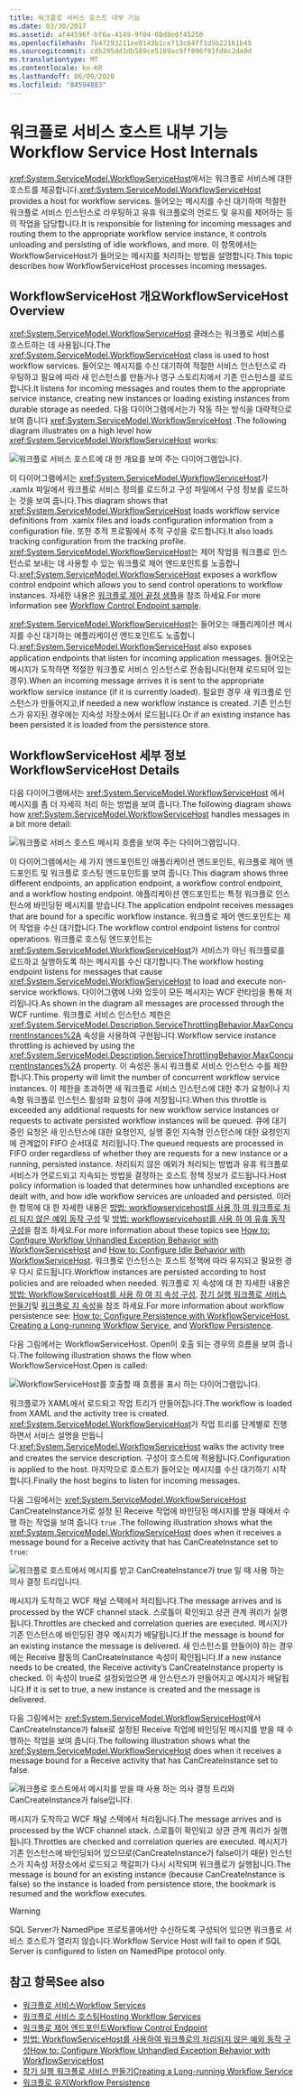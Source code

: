 ```yaml
---
title: 워크플로 서비스 호스트 내부 기능
ms.date: 03/30/2017
ms.assetid: af44596f-bf6a-4149-9f04-08d8e8f45250
ms.openlocfilehash: 7b47293211ee8143b1ce713c64ff1d5b22161b45
ms.sourcegitcommit: cdb295dd1db589ce5169ac9ff096f01fd0c2da9d
ms.translationtype: MT
ms.contentlocale: ko-KR
ms.lasthandoff: 06/09/2020
ms.locfileid: "84594883"
---
```

# <a name="workflow-service-host-internals"></a><span data-ttu-id="969cb-102">워크플로 서비스 호스트 내부 기능</span><span class="sxs-lookup"><span data-stu-id="969cb-102">Workflow Service Host Internals</span></span>
<span data-ttu-id="969cb-103"><xref:System.ServiceModel.WorkflowServiceHost>에서는 워크플로 서비스에 대한 호스트를 제공합니다.</span><span class="sxs-lookup"><span data-stu-id="969cb-103"><xref:System.ServiceModel.WorkflowServiceHost> provides a host for workflow services.</span></span> <span data-ttu-id="969cb-104">들어오는 메시지를 수신 대기하여 적절한 워크플로 서비스 인스턴스로 라우팅하고 유휴 워크플로의 언로드 및 유지를 제어하는 등의 작업을 담당합니다.</span><span class="sxs-lookup"><span data-stu-id="969cb-104">It is responsible for listening for incoming messages and routing them to the appropriate workflow service instance, it controls unloading and persisting of idle workflows, and more.</span></span> <span data-ttu-id="969cb-105">이 항목에서는 WorkflowServiceHost가 들어오는 메시지를 처리하는 방법을 설명합니다.</span><span class="sxs-lookup"><span data-stu-id="969cb-105">This topic describes how WorkflowServiceHost processes incoming messages.</span></span>  
  
## <a name="workflowservicehost-overview"></a><span data-ttu-id="969cb-106">WorkflowServiceHost 개요</span><span class="sxs-lookup"><span data-stu-id="969cb-106">WorkflowServiceHost Overview</span></span>  

<span data-ttu-id="969cb-107"><xref:System.ServiceModel.WorkflowServiceHost> 클래스는 워크플로 서비스를 호스트하는 데 사용됩니다.</span><span class="sxs-lookup"><span data-stu-id="969cb-107">The <xref:System.ServiceModel.WorkflowServiceHost> class is used to host workflow services.</span></span> <span data-ttu-id="969cb-108">들어오는 메시지를 수신 대기하여 적절한 서비스 인스턴스로 라우팅하고 필요에 따라 새 인스턴스를 만들거나 영구 스토리지에서 기존 인스턴스를 로드합니다.</span><span class="sxs-lookup"><span data-stu-id="969cb-108">It listens for incoming messages and routes them to the appropriate service instance, creating new instances or loading existing instances from durable storage as needed.</span></span> <span data-ttu-id="969cb-109">다음 다이어그램에서는가 작동 하는 방식을 대략적으로 보여 줍니다 <xref:System.ServiceModel.WorkflowServiceHost> .</span><span class="sxs-lookup"><span data-stu-id="969cb-109">The following diagram illustrates on a high level how <xref:System.ServiceModel.WorkflowServiceHost> works:</span></span>
  
 ![워크플로 서비스 호스트에 대 한 개요를 보여 주는 다이어그램입니다.](./media/workflow-service-host-internals/workflow-service-host-high-level-overview.gif)  
  
 <span data-ttu-id="969cb-111">이 다이어그램에서는 <xref:System.ServiceModel.WorkflowServiceHost>가 .xamlx 파일에서 워크플로 서비스 정의를 로드하고 구성 파일에서 구성 정보를 로드하는 것을 보여 줍니다.</span><span class="sxs-lookup"><span data-stu-id="969cb-111">This diagram shows that <xref:System.ServiceModel.WorkflowServiceHost> loads workflow service definitions from .xamlx files and loads configuration information from a configuration file.</span></span> <span data-ttu-id="969cb-112">또한 추적 프로필에서 추적 구성을 로드합니다.</span><span class="sxs-lookup"><span data-stu-id="969cb-112">It also loads tracking configuration from the tracking profile.</span></span> <span data-ttu-id="969cb-113"><xref:System.ServiceModel.WorkflowServiceHost>는 제어 작업을 워크플로 인스턴스로 보내는 데 사용할 수 있는 워크플로 제어 엔드포인트를 노출합니다.</span><span class="sxs-lookup"><span data-stu-id="969cb-113"><xref:System.ServiceModel.WorkflowServiceHost> exposes a workflow control endpoint which allows you to send control operations to workflow instances.</span></span>  <span data-ttu-id="969cb-114">자세한 내용은 [워크플로 제어 끝점 샘플](workflow-control-endpoint.md)을 참조 하세요.</span><span class="sxs-lookup"><span data-stu-id="969cb-114">For more information see [Workflow Control Endpoint sample](workflow-control-endpoint.md).</span></span>  
  
 <span data-ttu-id="969cb-115"><xref:System.ServiceModel.WorkflowServiceHost>는 들어오는 애플리케이션 메시지를 수신 대기하는 애플리케이션 엔드포인트도 노출합니다.</span><span class="sxs-lookup"><span data-stu-id="969cb-115"><xref:System.ServiceModel.WorkflowServiceHost> also exposes application endpoints that listen for incoming application messages.</span></span> <span data-ttu-id="969cb-116">들어오는 메시지가 도착하면 적절한 워크플로 서비스 인스턴스로 전송됩니다(현재 로드되어 있는 경우).</span><span class="sxs-lookup"><span data-stu-id="969cb-116">When an incoming message arrives it is sent to the appropriate workflow service instance (if it is currently loaded).</span></span> <span data-ttu-id="969cb-117">필요한 경우 새 워크플로 인스턴스가 만들어지고,</span><span class="sxs-lookup"><span data-stu-id="969cb-117">If needed a new workflow instance is created.</span></span> <span data-ttu-id="969cb-118">기존 인스턴스가 유지된 경우에는 지속성 저장소에서 로드됩니다.</span><span class="sxs-lookup"><span data-stu-id="969cb-118">Or if an existing instance has been persisted it is loaded from the persistence store.</span></span>  
  
## <a name="workflowservicehost-details"></a><span data-ttu-id="969cb-119">WorkflowServiceHost 세부 정보</span><span class="sxs-lookup"><span data-stu-id="969cb-119">WorkflowServiceHost Details</span></span>  
 <span data-ttu-id="969cb-120">다음 다이어그램에서는 <xref:System.ServiceModel.WorkflowServiceHost> 에서 메시지를 좀 더 자세히 처리 하는 방법을 보여 줍니다.</span><span class="sxs-lookup"><span data-stu-id="969cb-120">The following diagram shows how <xref:System.ServiceModel.WorkflowServiceHost> handles messages in a bit more detail:</span></span>  
  
 ![워크플로 서비스 호스트 메시지 흐름을 보여 주는 다이어그램입니다.](./media/workflow-service-host-internals/workflow-service-host-message-flow.gif)  
  
 <span data-ttu-id="969cb-122">이 다이어그램에서는 세 가지 엔드포인트인 애플리케이션 엔드포인트, 워크플로 제어 엔드포인트 및 워크플로 호스팅 엔드포인트를 보여 줍니다.</span><span class="sxs-lookup"><span data-stu-id="969cb-122">This diagram shows three different endpoints, an application endpoint, a workflow control endpoint, and a workflow hosting endpoint.</span></span> <span data-ttu-id="969cb-123">애플리케이션 엔드포인트는 특정 워크플로 인스턴스에 바인딩된 메시지를 받습니다.</span><span class="sxs-lookup"><span data-stu-id="969cb-123">The application endpoint receives messages that are bound for a specific workflow instance.</span></span> <span data-ttu-id="969cb-124">워크플로 제어 엔드포인트는 제어 작업을 수신 대기합니다.</span><span class="sxs-lookup"><span data-stu-id="969cb-124">The workflow control endpoint listens for control operations.</span></span> <span data-ttu-id="969cb-125">워크플로 호스팅 엔드포인트는 <xref:System.ServiceModel.WorkflowServiceHost>가 서비스가 아닌 워크플로를 로드하고 실행하도록 하는 메시지를 수신 대기합니다.</span><span class="sxs-lookup"><span data-stu-id="969cb-125">The workflow hosting endpoint listens for messages that cause <xref:System.ServiceModel.WorkflowServiceHost> to load and execute non-service workflows.</span></span> <span data-ttu-id="969cb-126">다이어그램에 나와 있듯이 모든 메시지는 WCF 런타임을 통해 처리됩니다.</span><span class="sxs-lookup"><span data-stu-id="969cb-126">As shown in the diagram all messages are processed through the WCF runtime.</span></span>  <span data-ttu-id="969cb-127">워크플로 서비스 인스턴스 제한은 <xref:System.ServiceModel.Description.ServiceThrottlingBehavior.MaxConcurrentInstances%2A> 속성을 사용하여 구현됩니다.</span><span class="sxs-lookup"><span data-stu-id="969cb-127">Workflow service instance throttling is achieved by using the <xref:System.ServiceModel.Description.ServiceThrottlingBehavior.MaxConcurrentInstances%2A> property.</span></span> <span data-ttu-id="969cb-128">이 속성은 동시 워크플로 서비스 인스턴스 수를 제한합니다.</span><span class="sxs-lookup"><span data-stu-id="969cb-128">This property will limit the number of concurrent workflow service instances.</span></span> <span data-ttu-id="969cb-129">이 제한을 초과하면 새 워크플로 서비스 인스턴스에 대한 추가 요청이나 지속형 워크플로 인스턴스 활성화 요청이 큐에 저장됩니다.</span><span class="sxs-lookup"><span data-stu-id="969cb-129">When this throttle is exceeded any additional requests for new workflow service instances or requests to activate persisted workflow instances will be queued.</span></span> <span data-ttu-id="969cb-130">큐에 대기 중인 요청은 새 인스턴스에 대한 요청인지, 실행 중인 지속형 인스턴스에 대한 요청인지에 관계없이 FIFO 순서대로 처리됩니다.</span><span class="sxs-lookup"><span data-stu-id="969cb-130">The queued requests are processed in FIFO order regardless of whether they are requests for a new instance or a running, persisted instance.</span></span> <span data-ttu-id="969cb-131">처리되지 않은 예외가 처리되는 방법과 유휴 워크플로 서비스가 언로드되고 지속되는 방법을 결정하는 호스트 정책 정보가 로드됩니다.</span><span class="sxs-lookup"><span data-stu-id="969cb-131">Host policy information is loaded that determines how unhandled exceptions are dealt with, and how idle workflow services are unloaded and persisted.</span></span> <span data-ttu-id="969cb-132">이러한 항목에 대 한 자세한 내용은 [방법: workflowservicehost를 사용 하 여 워크플로 처리 되지 않은 예외 동작 구성](config-workflow-unhandled-exception-workflowservicehost.md) 및 [방법: workflowservicehost를 사용 하 여 유휴 동작 구성](how-to-configure-idle-behavior-with-workflowservicehost.md)을 참조 하세요.</span><span class="sxs-lookup"><span data-stu-id="969cb-132">For more information about these topics see [How to: Configure Workflow Unhandled Exception Behavior with WorkflowServiceHost](config-workflow-unhandled-exception-workflowservicehost.md) and [How to: Configure Idle Behavior with WorkflowServiceHost](how-to-configure-idle-behavior-with-workflowservicehost.md).</span></span> <span data-ttu-id="969cb-133">워크플로 인스턴스는 호스트 정책에 따라 유지되고 필요한 경우 다시 로드됩니다.</span><span class="sxs-lookup"><span data-stu-id="969cb-133">Workflow instances are persisted according to host policies and are reloaded when needed.</span></span> <span data-ttu-id="969cb-134">워크플로 지 속성에 대 한 자세한 내용은 [방법: WorkflowServiceHost를 사용 하 여 지 속성 구성](how-to-configure-persistence-with-workflowservicehost.md), [장기 실행 워크플로 서비스 만들기](creating-a-long-running-workflow-service.md)및 [워크플로 지 속성](../../windows-workflow-foundation/workflow-persistence.md)을 참조 하세요.</span><span class="sxs-lookup"><span data-stu-id="969cb-134">For more information about workflow persistence see: [How to: Configure Persistence with WorkflowServiceHost](how-to-configure-persistence-with-workflowservicehost.md), [Creating a Long-running Workflow Service](creating-a-long-running-workflow-service.md), and [Workflow Persistence](../../windows-workflow-foundation/workflow-persistence.md).</span></span>  
  
 <span data-ttu-id="969cb-135">다음 그림에서는 WorkflowServiceHost. Open이 호출 되는 경우의 흐름을 보여 줍니다.</span><span class="sxs-lookup"><span data-stu-id="969cb-135">The following illustration shows the flow when WorkflowServiceHost.Open is called:</span></span>  
  
 ![WorkflowServiceHost를 호출할 때 흐름을 표시 하는 다이어그램입니다.](./media/workflow-service-host-internals/workflow-service-host-open.gif)  
  
 <span data-ttu-id="969cb-137">워크플로가 XAML에서 로드되고 작업 트리가 만들어집니다.</span><span class="sxs-lookup"><span data-stu-id="969cb-137">The workflow is loaded from XAML and the activity tree is created.</span></span> <span data-ttu-id="969cb-138"><xref:System.ServiceModel.WorkflowServiceHost>가 작업 트리를 단계별로 진행하면서 서비스 설명을 만듭니다.</span><span class="sxs-lookup"><span data-stu-id="969cb-138"><xref:System.ServiceModel.WorkflowServiceHost> walks the activity tree and creates the service description.</span></span> <span data-ttu-id="969cb-139">구성이 호스트에 적용됩니다.</span><span class="sxs-lookup"><span data-stu-id="969cb-139">Configuration is applied to the host.</span></span> <span data-ttu-id="969cb-140">마지막으로 호스트가 들어오는 메시지를 수신 대기하기 시작합니다.</span><span class="sxs-lookup"><span data-stu-id="969cb-140">Finally the host begins to listen for incoming messages.</span></span>  
  
 <span data-ttu-id="969cb-141">다음 그림에서는 <xref:System.ServiceModel.WorkflowServiceHost> CanCreateInstance가로 설정 된 Receive 작업에 바인딩된 메시지를 받을 때에서 수행 하는 작업을 보여 줍니다 `true` .</span><span class="sxs-lookup"><span data-stu-id="969cb-141">The following illustration shows what the <xref:System.ServiceModel.WorkflowServiceHost> does when it receives a message bound for a Receive activity that has CanCreateInstance set to `true`:</span></span>  
  
 ![워크플로 호스트에서 메시지를 받고 CanCreateInstance가 true 일 때 사용 하는 의사 결정 트리입니다.](./media/workflow-service-host-internals/workflow-service-host-receive-message-cancreateinstance.gif)  
  
 <span data-ttu-id="969cb-143">메시지가 도착하고 WCF 채널 스택에서 처리됩니다.</span><span class="sxs-lookup"><span data-stu-id="969cb-143">The message arrives and is processed by the WCF channel stack.</span></span> <span data-ttu-id="969cb-144">스로틀이 확인되고 상관 관계 쿼리가 실행됩니다.</span><span class="sxs-lookup"><span data-stu-id="969cb-144">Throttles are checked and correlation queries are executed.</span></span> <span data-ttu-id="969cb-145">메시지가 기존 인스턴스에 바인딩된 경우 메시지가 배달됩니다.</span><span class="sxs-lookup"><span data-stu-id="969cb-145">If the message is bound for an existing instance the message is delivered.</span></span> <span data-ttu-id="969cb-146">새 인스턴스를 만들어야 하는 경우에는 Receive 활동의 CanCreateInstance 속성이 확인됩니다.</span><span class="sxs-lookup"><span data-stu-id="969cb-146">If a new instance needs to be created, the Receive activity’s CanCreateInstance property is checked.</span></span> <span data-ttu-id="969cb-147">이 속성이 true로 설정되었으면 새 인스턴스가 만들어지고 메시지가 배달됩니다.</span><span class="sxs-lookup"><span data-stu-id="969cb-147">If it is set to true, a new instance is created and the message is delivered.</span></span>  
  
 <span data-ttu-id="969cb-148">다음 그림에서는 <xref:System.ServiceModel.WorkflowServiceHost>에서 CanCreateInstance가 false로 설정된 Receive 작업에 바인딩된 메시지를 받을 때 수행하는 작업을 보여 줍니다.</span><span class="sxs-lookup"><span data-stu-id="969cb-148">The following illustration shows what the <xref:System.ServiceModel.WorkflowServiceHost> does when it receives a message bound for a Receive activity that has CanCreateInstance set to false.</span></span>  
  
 ![워크플로 호스트에서 메시지를 받을 때 사용 하는 의사 결정 트리와 CanCreateInstance가 false입니다.](./media/workflow-service-host-internals/workflow-service-host-receive-message.gif)  
  
 <span data-ttu-id="969cb-150">메시지가 도착하고 WCF 채널 스택에서 처리됩니다.</span><span class="sxs-lookup"><span data-stu-id="969cb-150">The message arrives and is processed by the WCF channel stack.</span></span> <span data-ttu-id="969cb-151">스로틀이 확인되고 상관 관계 쿼리가 실행됩니다.</span><span class="sxs-lookup"><span data-stu-id="969cb-151">Throttles are checked and correlation queries are executed.</span></span> <span data-ttu-id="969cb-152">메시지가 기존 인스턴스에 바인딩되어 있으므로(CanCreateInstance가 false이기 때문) 인스턴스가 지속성 저장소에서 로드되고 책갈피가 다시 시작되며 워크플로가 실행됩니다.</span><span class="sxs-lookup"><span data-stu-id="969cb-152">The message is bound for an existing instance (because CanCreateInstance is false) so the instance is loaded from persistence store, the bookmark is resumed and the workflow executes.</span></span>  
  
> [!WARNING]
> <span data-ttu-id="969cb-153">SQL Server가 NamedPipe 프로토콜에서만 수신하도록 구성되어 있으면 워크플로 서비스 호스트가 열리지 않습니다.</span><span class="sxs-lookup"><span data-stu-id="969cb-153">Workflow Service Host will fail to open if SQL Server is configured to listen on NamedPipe protocol only.</span></span>  
  
## <a name="see-also"></a><span data-ttu-id="969cb-154">참고 항목</span><span class="sxs-lookup"><span data-stu-id="969cb-154">See also</span></span>

- [<span data-ttu-id="969cb-155">워크플로 서비스</span><span class="sxs-lookup"><span data-stu-id="969cb-155">Workflow Services</span></span>](workflow-services.md)
- [<span data-ttu-id="969cb-156">워크플로 서비스 호스팅</span><span class="sxs-lookup"><span data-stu-id="969cb-156">Hosting Workflow Services</span></span>](hosting-workflow-services.md)
- [<span data-ttu-id="969cb-157">워크플로 제어 엔드포인트</span><span class="sxs-lookup"><span data-stu-id="969cb-157">Workflow Control Endpoint</span></span>](workflow-control-endpoint.md)
- [<span data-ttu-id="969cb-158">방법: WorkflowServiceHost를 사용하여 워크플로의 처리되지 않은 예외 동작 구성</span><span class="sxs-lookup"><span data-stu-id="969cb-158">How to: Configure Workflow Unhandled Exception Behavior with WorkflowServiceHost</span></span>](config-workflow-unhandled-exception-workflowservicehost.md)
- [<span data-ttu-id="969cb-159">장기 실행 워크플로 서비스 만들기</span><span class="sxs-lookup"><span data-stu-id="969cb-159">Creating a Long-running Workflow Service</span></span>](creating-a-long-running-workflow-service.md)
- [<span data-ttu-id="969cb-160">워크플로 유지</span><span class="sxs-lookup"><span data-stu-id="969cb-160">Workflow Persistence</span></span>](../../windows-workflow-foundation/workflow-persistence.md)
